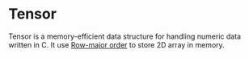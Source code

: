 # Tensor

Tensor is a memory-efficient data structure for handling numeric data written
in C. It use [Row-major order][rmo] to store 2D array in memory.

[rmo]: https://en.wikipedia.org/wiki/Row-major_order
